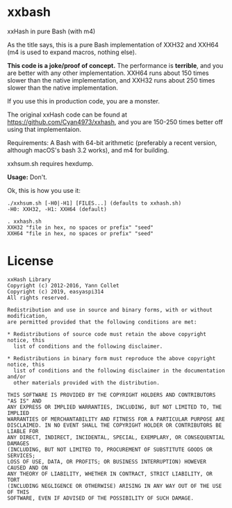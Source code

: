 # xxbash
xxHash in pure Bash (with m4)

As the title says, this is a pure Bash implementation of XXH32 and XXH64
(m4 is used to expand macros, nothing else).

**This code is a joke/proof of concept.** The performance
is **terrible**, and you are better with any other
implementation. XXH64 runs about 150 times slower than
the native implementation, and XXH32 runs about 250
times slower than the native implementation.

If you use this in production code, you are a monster.

The original xxHash code can be found at https://github.com/Cyan4973/xxhash,
and you are 150-250 times better off using that implementaion.

Requirements: A Bash with 64-bit arithmetic (preferably
a recent version, although macOS's bash 3.2 works), and m4 for building.

xxhsum.sh requires hexdump.

**Usage:**
Don't.

Ok, this is how you use it:
```
./xxhsum.sh [-H0|-H1] [FILES...] (defaults to xxhash.sh)
-H0: XXH32, -H1: XXH64 (default)

. xxhash.sh
XXH32 "file in hex, no spaces or prefix" "seed"
XXH64 "file in hex, no spaces or prefix" "seed"
```

# License

```
xxHash Library
Copyright (c) 2012-2016, Yann Collet
Copyright (c) 2019, easyaspi314
All rights reserved.

Redistribution and use in source and binary forms, with or without modification,
are permitted provided that the following conditions are met:

* Redistributions of source code must retain the above copyright notice, this
  list of conditions and the following disclaimer.

* Redistributions in binary form must reproduce the above copyright notice, this
  list of conditions and the following disclaimer in the documentation and/or
  other materials provided with the distribution.

THIS SOFTWARE IS PROVIDED BY THE COPYRIGHT HOLDERS AND CONTRIBUTORS "AS IS" AND
ANY EXPRESS OR IMPLIED WARRANTIES, INCLUDING, BUT NOT LIMITED TO, THE IMPLIED
WARRANTIES OF MERCHANTABILITY AND FITNESS FOR A PARTICULAR PURPOSE ARE
DISCLAIMED. IN NO EVENT SHALL THE COPYRIGHT HOLDER OR CONTRIBUTORS BE LIABLE FOR
ANY DIRECT, INDIRECT, INCIDENTAL, SPECIAL, EXEMPLARY, OR CONSEQUENTIAL DAMAGES
(INCLUDING, BUT NOT LIMITED TO, PROCUREMENT OF SUBSTITUTE GOODS OR SERVICES;
LOSS OF USE, DATA, OR PROFITS; OR BUSINESS INTERRUPTION) HOWEVER CAUSED AND ON
ANY THEORY OF LIABILITY, WHETHER IN CONTRACT, STRICT LIABILITY, OR TORT
(INCLUDING NEGLIGENCE OR OTHERWISE) ARISING IN ANY WAY OUT OF THE USE OF THIS
SOFTWARE, EVEN IF ADVISED OF THE POSSIBILITY OF SUCH DAMAGE.
```
